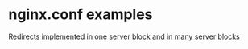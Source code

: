 # nginx.conf examples

<a href="redirects.md">Redirects implemented in one server block and in many server blocks</a>
